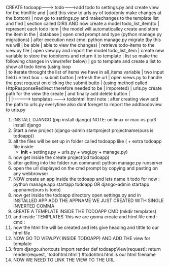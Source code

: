 CREATE todoapp---> todo--->add todo to settings.py and create view for the htmlfile and 
        |                  add this view to urls.py of todo(only make changes at the bottom)
        |                  now go to settings.py and makechanges to the template list and find 
        |                  section called DIRS AND now create a model todo_list_item(to 
        |                  represent each todo item 
        |                  the model will automaticalley create and store the item in the 
        |                   database
        |                  open cmd prompt and type (python manage.py migrations)
        |                  after execution next cmd: python manage.py migrate (by this we will 
        |                  be able
        |                   able to view the changes)
        |                  retrieve todo-items to the view.py file
        |                  open view.py and import the model todo_list_item
        |                  create new variable to store the todoitems and return it to template 
        |                   list so make the following changes in view(refer below)
        |                   go to template and create a list to show all todo items (using loop  
        |                   to iterate throught the list of items we have in all_items variable
        |                   two input field i.e text box + submit button
        |                   refresh the url
        |                   open views.py to handle the post request on clicking the submit butto
        |                    (using method called HttpResponseRedirect therefore needed to be 
        |                     imporeted)
        |                   urls.py create path for the view the create
        |                   and finally add delete button 
        |                  
        |
        |
        |------> templates ---> todohtml.html
note : after creating view add the path to urls.py everytime also dont foreget to import the addtoodoview to urls.py 



1. INSTALL DJANGO (pip install django) NOTE: on linux or mac os pip3 install django
2. Start a new project (django-admin startproject projectname(ours is todoapp))
3. all the files will be set up in folder called todoapp like ( + extra todoapp file inside
   + __init__ + settings.py + urls.py + wsgi.py + manage.py)
4. now get inside the create project(cd todoapp)
5. after getting into the folder run command: python manage.py runserver
6. open the url displayed on the cmd prompt by copying and pasting on any webbrowser
7. NOW create an app inside the todoapp and lets name it todo for now :
    python manage.app startapp todoapp
                OR
    django-admin startapp appname(ours is todo)
8. now get inside the todoapp directory open settings.py and in INSTALLED APP ADD THE APPNAME
   WE JUST CREATED WITH SINGLE INVERTED COMMA
9. cREATE A TEMPLATE INSIDE THE TODOAPP CMD (mkdir templates)
10. and inside  'TEMPLATES 'this we are gonna create and html file cmd :
           cmd :
11. now the html file will be created and lets give heading and tittle to our html file
12. NOW GO TO VIEW.PY( INSIDE TODOAPP) AND ADD THE view for template
13. from django.shortcuts import render
    def todoappView(request):
    return render(request, 'todohtml.html')        #todohtml.html is our html filename
14. NOW WE NEED TO LINK THE VIEW TO THE URL 

